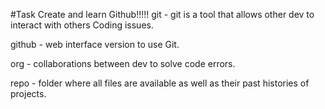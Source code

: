 #Task Create and learn Github!!!!!
git - git is a tool that allows other dev to interact with others Coding issues.

github - web interface version to use Git.

org - collaborations between dev to solve code errors.

repo - folder where all files are available as well as their past histories of projects.

